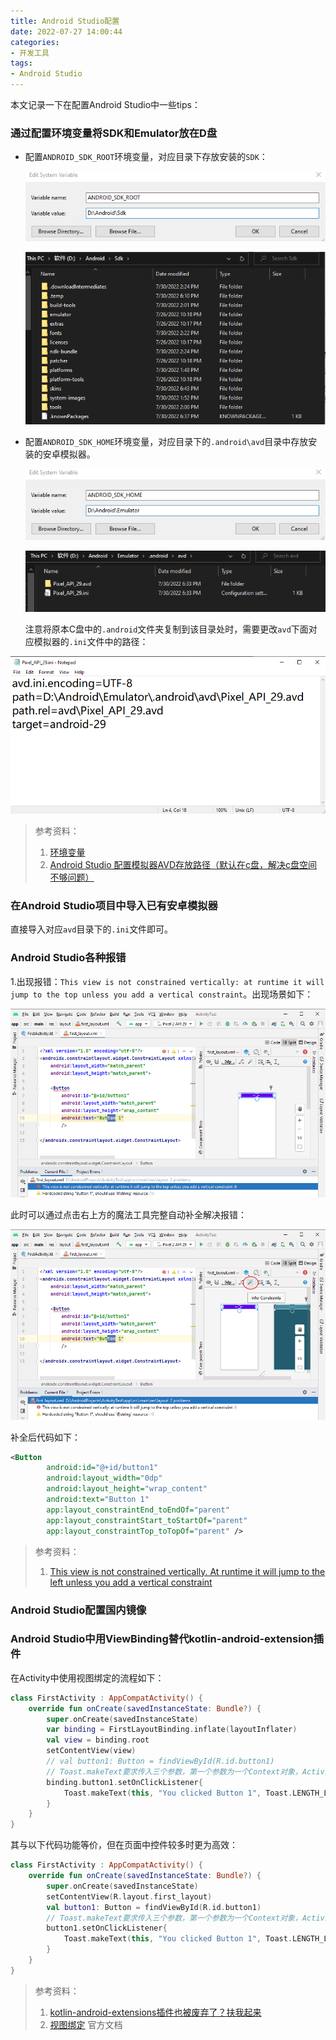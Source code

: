 ```yaml
---
title: Android Studio配置
date: 2022-07-27 14:00:44
categories:
- 开发工具
tags:
- Android Studio
---
```


本文记录一下在配置Android Studio中一些tips：

<!--more-->

### 通过配置环境变量将SDK和Emulator放在D盘

- 配置`ANDROID_SDK_ROOT`环境变量，对应目录下存放安装的`SDK`：

  ![image-20220730191707531](https://raw.githubusercontent.com/Tom89757/ImageHost/main/hexo/image-20220730191707531.png)

  ![image-20220730191849901](https://raw.githubusercontent.com/Tom89757/ImageHost/main/hexo/image-20220730191849901.png)

  

- 配置`ANDROID_SDK_HOME`环境变量，对应目录下的`.android\avd`目录中存放安装的安卓模拟器。

  ![image-20220730191737331](https://raw.githubusercontent.com/Tom89757/ImageHost/main/hexo/image-20220730191737331.png)

  ![image-20220730191916435](https://raw.githubusercontent.com/Tom89757/ImageHost/main/hexo/image-20220730191916435.png)

  注意将原本C盘中的`.android`文件夹复制到该目录处时，需要更改`avd`下面对应模拟器的`.ini`文件中的路径：

![image-20220730190220294](https://raw.githubusercontent.com/Tom89757/ImageHost/main/hexo/image-20220730190220294.png)

> 参考资料：
>
> 1. [环境变量](https://developer.android.com/studio/command-line/variables?hl=zh-cn)
> 2. [Android Studio 配置模拟器AVD存放路径（默认在c盘，解决c盘空间不够问题）](https://blog.51cto.com/u_15307523/3133953)

### 在Android Studio项目中导入已有安卓模拟器

直接导入对应`avd`目录下的`.ini`文件即可。

### Android Studio各种报错

1.出现报错：`This view is not constrained vertically: at runtime it will jump to the top unless you add a vertical constraint`。出现场景如下：

![image-20220730190618272](https://raw.githubusercontent.com/Tom89757/ImageHost/main/hexo/image-20220730190618272.png)

此时可以通过点击右上方的魔法工具完整自动补全解决报错：

![image-20220730190838880](https://raw.githubusercontent.com/Tom89757/ImageHost/main/hexo/image-20220730190838880.png)

补全后代码如下：

```xml
<Button
        android:id="@+id/button1"
        android:layout_width="0dp"
        android:layout_height="wrap_content"
        android:text="Button 1"
        app:layout_constraintEnd_toEndOf="parent"
        app:layout_constraintStart_toStartOf="parent"
        app:layout_constraintTop_toTopOf="parent" />
```

> 参考资料：
>
> 1. [This view is not constrained vertically. At runtime it will jump to the left unless you add a vertical constraint](https://stackoverflow.com/questions/37859613/this-view-is-not-constrained-vertically-at-runtime-it-will-jump-to-the-left-unl)

### Android Studio配置国内镜像

### Android Studio中用ViewBinding替代kotlin-android-extension插件

在Activity中使用视图绑定的流程如下：

```kotlin
class FirstActivity : AppCompatActivity() {
    override fun onCreate(savedInstanceState: Bundle?) {
        super.onCreate(savedInstanceState)
        var binding = FirstLayoutBinding.inflate(layoutInflater)
        val view = binding.root
        setContentView(view)
        // val button1: Button = findViewById(R.id.button1)
        // Toast.makeText要求传入三个参数，第一个参数为一个Context对象，Activity本身就是一个Context对象，因此传入this即可；第二个参数为显示的文本；第三个参数为显示时长
        binding.button1.setOnClickListener{
            Toast.makeText(this, "You clicked Button 1", Toast.LENGTH_LONG).show()
        }
    }
}
```

其与以下代码功能等价，但在页面中控件较多时更为高效：

```kotlin
class FirstActivity : AppCompatActivity() {
    override fun onCreate(savedInstanceState: Bundle?) {
        super.onCreate(savedInstanceState)
        setContentView(R.layout.first_layout)
        val button1: Button = findViewById(R.id.button1)
        // Toast.makeText要求传入三个参数，第一个参数为一个Context对象，Activity本身就是一个Context对象，因此传入this即可；第二个参数为显示的文本；第三个参数为显示时长
        button1.setOnClickListener{
            Toast.makeText(this, "You clicked Button 1", Toast.LENGTH_LONG).show()
        }
    }
}
```

> 参考资料：
>
> 1. [kotlin-android-extensions插件也被废弃了？扶我起来](https://blog.csdn.net/guolin_blog/article/details/113089706)
> 2. [视图绑定](https://developer.android.com/topic/libraries/view-binding) 官方文档



























